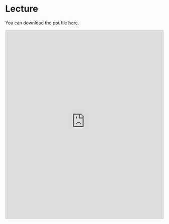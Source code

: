 # Lecture

You can download the ppt file [here](https://thelogicalgrammar.github.io/pLoT_course/8_introToPLoT.pptx).

<iframe src='https://thelogicalgrammar.github.io/pLoT_course/8_introToPLoT.pdf' width='100%' height='600px' frameborder='0'>
